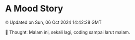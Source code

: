 # A Mood Story

⏰ Updated on Sun, 06 Oct 2024 14:42:28 GMT

💭 Thought: Malam ini, sekali lagi, coding sampai larut malam.

